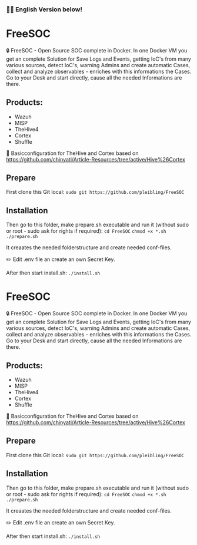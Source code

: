 ### 🧑‍💻 English Version below!

# FreeSOC
:lock: FreeSOC - Open Source SOC complete in Docker. In one Docker VM you get an complete Solution for Save Logs and Events, getting IoC's from many various sources, detect IoC's, warning Admins and create automatic Cases, collect and analyze observables - enriches with this informations the Cases. Go to your Desk and start directly, cause all the needed Informations are there. 

## Products:
- Wazuh
- MISP
- TheHive4
- Cortex
- Shuffle

:memo: Basicconfiguration for TheHive and Cortex based on https://github.com/chinyati/Article-Resources/tree/active/Hive%26Cortex

## Prepare
First clone this Git local:
`sudo git https://github.com/pleibling/FreeSOC`


## Installation
Then go to this folder, make prepare.sh executable and run it (without sudo or root - sudo ask for rights if required):
`cd FreeSOC`
`chmod +x *.sh`
`./prepare.sh`

It creaates the needed folderstructure and create needed conf-files.

✏️ Edit .env file an create an own Secret Key.

After then start install.sh:
`./install.sh`


# FreeSOC
:lock: FreeSOC - Open Source SOC complete in Docker. In one Docker VM you get an complete Solution for Save Logs and Events, getting IoC's from many various sources, detect IoC's, warning Admins and create automatic Cases, collect and analyze observables - enriches with this informations the Cases. Go to your Desk and start directly, cause all the needed Informations are there. 

## Products:
- Wazuh
- MISP
- TheHive4
- Cortex
- Shuffle

:memo: Basicconfiguration for TheHive and Cortex based on https://github.com/chinyati/Article-Resources/tree/active/Hive%26Cortex

## Prepare
First clone this Git local:
`sudo git https://github.com/pleibling/FreeSOC`


## Installation
Then go to this folder, make prepare.sh executable and run it (without sudo or root - sudo ask for rights if required):
`cd FreeSOC`
`chmod +x *.sh`
`./prepare.sh`

It creaates the needed folderstructure and create needed conf-files.

✏️ Edit .env file an create an own Secret Key.

After then start install.sh:
`./install.sh`
